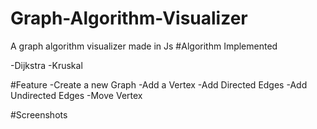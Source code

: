 # Graph-Algorithm-Visualizer
A graph algorithm visualizer made in Js
#Algorithm Implemented

-Dijkstra
-Kruskal

#Feature 
-Create a new Graph
-Add a Vertex 
-Add Directed Edges
-Add Undirected Edges
-Move Vertex

#Screenshots
